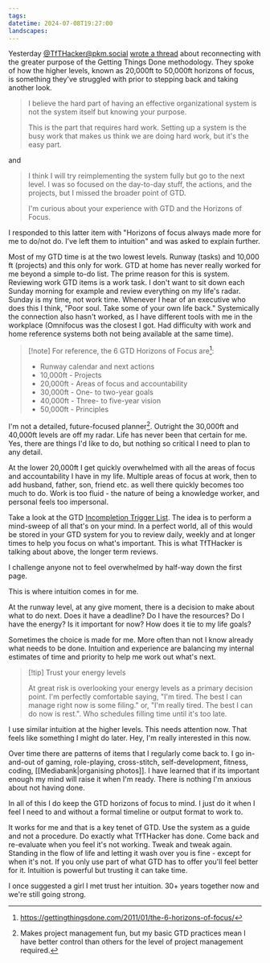 ```yaml
---
tags: 
datetime: 2024-07-08T19:27:00
landscapes:
---
```

Yesterday [@TfTHacker@pkm.social](https://aus.social/@TfTHacker@pkm.social) [wrote a thread](https://aus.social/@TfTHacker@pkm.social/112739862018136878) about reconnecting with the greater purpose of the Getting Things Done methodology. They spoke of how the higher levels, known as 20,000ft to 50,000ft horizons of focus, is something they've struggled with prior to stepping back and taking another look.

> I believe the hard part of having an effective organizational system is not the system itself but knowing your purpose. 
> 
> This is the part that requires hard work. Setting up a system is the busy work that makes us think we are doing hard work, but it's the easy part.

and

>I think I will try reimplementing the system fully but go to the next level. I was so focused on the day-to-day stuff, the actions, and the projects, but I missed the broader point of GTD. 
>
>I'm curious about your experience with GTD and the Horizons of Focus. 

I responded to this latter item with "Horizons of focus always made more for me to do/not do. I’ve left them to intuition" and was asked to explain further.

Most of my GTD time is at the two lowest levels. Runway (tasks) and 10,000 ft (projects) and this only for work. GTD at home has never really worked for me beyond a simple to-do list. The prime reason for this is system. Reviewing work GTD items is a work task. I don't want to sit down each Sunday morning for example and review everything on my life's radar. Sunday is my time, not work time. Whenever I hear of an executive who does this I think, "Poor soul. Take some of your own life back." Systemically the connection also hasn't worked, as I have different tools with me in the workplace (Omnifocus was the closest I got. Had difficulty with work and home reference systems both not being available at the same time).

> [!note] For reference, the 6 GTD Horizons of Focus are[^1]:
>
>- Runway calendar and next actions
> - 10,000ft - Projects
> - 20,000ft - Areas of focus and accountability
> - 30,000ft - One- to two-year goals
> - 40,000ft - Three- to five-year vision
> - 50,000ft - Principles

I'm not a detailed, future-focused planner[^2]. Outright the 30,000ft and 40,000ft levels are off my radar. Life has never been that certain for me. Yes, there are things I'd like to do, but nothing so critical I need to plan to any detail.

At the lower 20,000ft I get quickly overwhelmed with all the areas of focus and accountability I have in my life. Multiple areas of focus at work, then to add husband, father, son, friend etc. as well there quickly becomes too much to do. Work is too fluid - the nature of being a knowledge worker, and personal feels too impersonal.

Take a look at the GTD [Incompletion Trigger List](https://gettingthingsdone.com/wp-content/uploads/2014/10/Mind_Sweep_Trigger_List.pdf). The idea is to perform a mind-sweep of all that's on your mind. In a perfect world, all of this would be stored in your GTD system for you to review daily, weekly and at longer times to help you focus on what's important. This is what TfTHacker is talking about above, the longer term reviews. 

I challenge anyone not to feel overwhelmed by half-way down the first page.

This is where intuition comes in for me.

At the runway level, at any give moment, there is a decision to make about what to do next. Does it have a deadline? Do I have the resources? Do I have the energy? Is it important for now? How does it tie to my life goals?

Sometimes the choice is made for me. More often than not I know already what needs to be done. Intuition and experience are balancing my internal estimates of time and priority to help me work out what's next. 

> [!tip] Trust your energy levels
> 
> At great risk is overlooking your energy levels as a primary decision point. I'm perfectly comfortable saying, "I'm tired. The best I can manage right now is some filing." or, "I'm really tired. The best I can do now is rest.". Who schedules filling time until it's too late. 

I use similar intuition at the higher levels. This needs attention now. That feels like something I might do later. Hey, I'm really interested in this now. 

Over time there are patterns of items that I regularly come back to. I go in-and-out of gaming, role-playing, cross-stitch, self-development, fitness, coding, [[Mediabank|organising photos]]. I have learned that if its important enough my mind will raise it when I'm ready. There is nothing I'm anxious about not having done.

In all of this I do keep the GTD horizons of focus to mind. I just do it when I feel I need to and without a formal timeline or output format to work to.

It works for me and that is a key tenet of GTD. Use the system as a guide and not a procedure. Do exactly what TfTHacker has done. Come back and re-evaluate when you feel it's not working. Tweak and tweak again. Standing in the flow of life and letting it wash over you is fine - except for when it's not. If you only use part of what GTD has to offer you'll feel better for it. Intuition is powerful but trusting it can take time. 

I once suggested a girl I met trust her intuition. 30+ years together now and we're still going strong.

[^1]: https://gettingthingsdone.com/2011/01/the-6-horizons-of-focus/
[^2]: Makes project management fun, but my basic GTD practices mean I have better control than others for the level of project management required.